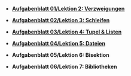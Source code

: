 - [**Aufgabenblatt 01/Lektion 2: Verzweigungen**](./Lektion%202/Loesungsblatt01.ipynb)

- [**Aufgabenblatt 02/Lektion 3: Schleifen**](./Lektion%203/Aufgabenblatt02.ipynb)

- [**Aufgabenblatt 03/Lektion 4: Tupel & Listen**](./Lektion%204/Aufgabenblatt03.ipynb)

- [**Aufgabenblatt 04/Lektion 5: Dateien**](./Lektion%205/Aufgabenblatt04.ipynb)

- **Aufgabenblatt 05/Lektion 6: Bisektion**

- **Aufgabenblatt 06/Lektion 7: Bibliotheken**
